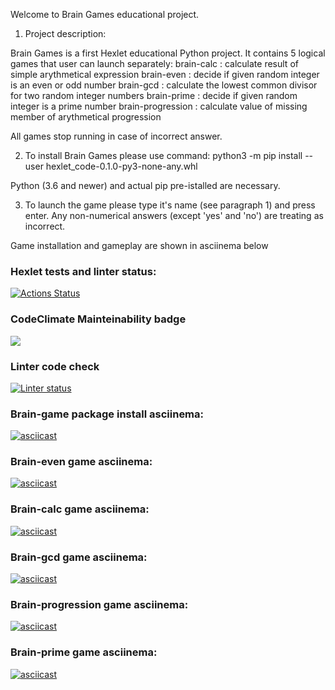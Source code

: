 Welcome to Brain Games educational project.

1. Project description:

Brain Games is a first Hexlet educational Python project. It contains 5 logical games that user can launch separately:
brain-calc              : calculate result of simple arythmetical expression
brain-even              : decide if given random integer is an even or odd number
brain-gcd               : calculate the lowest common divisor for two random integer numbers
brain-prime             : decide if given random integer is a prime number
brain-progression       : calculate value of missing member of arythmetical progression 

All games stop running in case of incorrect answer.

2. To install Brain Games please use command:
python3 -m pip install --user hexlet_code-0.1.0-py3-none-any.whl

Python (3.6 and newer) and actual pip pre-istalled are necessary.

3. To launch the game please type it's name (see paragraph 1) and press enter.
Any non-numerical answers (except 'yes' and 'no') are treating as incorrect.

Game installation and gameplay are shown in asciinema below

### Hexlet tests and linter status:
[![Actions Status](https://github.com/AlexMusin/python-project-lvl1/workflows/hexlet-check/badge.svg)](https://github.com/AlexMusin/python-project-lvl1/actions)

### CodeClimate Mainteinability badge
<a href="https://codeclimate.com/github/codeclimate/codeclimate/maintainability"><img src="https://api.codeclimate.com/v1/badges/a99a88d28ad37a79dbf6/maintainability" /></a>

### Linter code check
[![Linter status](https://github.com/AlexMusin/python-project-lvl1/workflows/linter-check/badge.svg)](https://github.com/AlexMusin/python-project-lvl1/actions)


### Brain-game package install asciinema:
[![asciicast](https://asciinema.org/a/UorifUpPmhLiZzmVTALR10Fsn.svg)](https://asciinema.org/a/UorifUpPmhLiZzmVTALR10Fsn)

### Brain-even game asciinema:
[![asciicast](https://asciinema.org/a/T9Fl67Ab0GlsYuJiqUOVAKCbE.svg)](https://asciinema.org/a/T9Fl67Ab0GlsYuJiqUOVAKCbE)

### Brain-calc game asciinema:
[![asciicast](https://asciinema.org/a/j6ymO6A9frLv3X2en9mvOFOky.svg)](https://asciinema.org/a/j6ymO6A9frLv3X2en9mvOFOky)

### Brain-gcd game asciinema:
[![asciicast](https://asciinema.org/a/iatblbGpjdmfvTi5kHDHFaU6m.svg)](https://asciinema.org/a/iatblbGpjdmfvTi5kHDHFaU6m)

### Brain-progression game asciinema:
[![asciicast](https://asciinema.org/a/e7ueIZ50MAtjzKwrHicSpSliK.svg)](https://asciinema.org/a/e7ueIZ50MAtjzKwrHicSpSliK)

### Brain-prime game asciinema:
[![asciicast](https://asciinema.org/a/udIUnSQuDctzbavWhAYhJbKXA.svg)](https://asciinema.org/a/udIUnSQuDctzbavWhAYhJbKXA)
